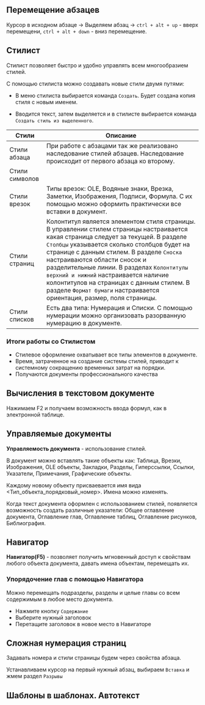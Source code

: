 ## Перемещение абзацев

Курсор в исходном абзаце -> Выделяем абзац -> `ctrl + alt + up` - вверх перемещени, `ctrl + alt + down` - вниз перемещение. 

## Стилист 

Стилист позволяет быстро и удобно управлять всем многообразием стилей.

С помощью стилиста можно создавать новые стили двумя путями: 

- В меню стилиста выбирается команда `Создать`. Будет создана копия стиля с новым именем.

- Вводится текст, затем выделяется и в стилисте выбирается команда `Создать стиль из выделенного`.


| Стили          | Описание                                                                                                                                                                                                                                                                                                                                                                                                                                                                      |
| -------------- | ----------------------------------------------------------------------------------------------------------------------------------------------------------------------------------------------------------------------------------------------------------------------------------------------------------------------------------------------------------------------------------------------------------------------------------------------------------------------------- |
| Стили абзаца   | При работе с абзацами так же реализовано наследование стилей абзацев. Наследование происходит от первого абзаца ко второму.                                                                                                                                                                                                                                                                                                                                                   |
| Стили символов |                                                                                                                                                                                                                                                                                                                                                                                                                                                                               |
| Стили врезок   | Типы врезок: OLE, Водяные знаки, Врезка, Заметки, Изображения, Подписи, Формула. С их помощью можно оформить практически все вставки в документ.                                                                                                                                                                                                                                                                                                                              |
| Стили страниц  | Колонтитул является элементом стиля страницы. В управлении стилем страницы настраивается какая страница следует за текущей. В разделе `Столбцы` указывается сколько столбцов будет на странице с данным стилем. В разделе `Сноска` настраиваются области сносок и разделительные линии. В разделах `Колонтитулы верхний и нижний` настраивается наличие колонтитулов на страницах с данным стилем. В разделе `Формат бумаги` настраивается ориентация, размер, поля страницы. |
| Стили списков  | Есть два типа: Нумерация и Списки. С помощью нумерации можно организовать разорванную нумерацию в документе.                                                                                                                                                                                                                                                                                                                                                                  |

### Итоги работы со Стилистом

- Стилевое оформление охватывает все типы элементов в документе.
- Время, затраченное на создание системы стилей, приводит к системному сокращению временных затрат на порядки.
- Получаются документы профессионального качества


## Вычисления в текстовом документе

Нажимаем F2 и получаем возможность ввода формул, как в электронной таблице.


## Управляемые документы

**Управляемость документа** - использование стилей.

В документ можно вставлять такие объекты как: Таблица, Врезки, Изображения, OLE объекты, Закладки, Разделы, Гиперссылки, Ссылки, Указатели, Примечания, Графические объекты. 

Каждому новому объекту присваевается имя вида <Тип_объекта_порядковый_номер>. Имена можно изменять. 

Когда текст документа оформлен с использованием стилей, появляется возможность создать различные указатели: Общее оглавление документа, Оглавление глав, Оглавление таблиц, Оглавление рисунков, Библиография. 


## Навигатор

**Навигатор(F5)** - позволяет получить мгновенный доступ к свойствам любого объекта документа, давать имена объектам, перемещать их. 

### Упорядочение глав с помощью Навигатора

Можно перемещать подразделы, разделы и целые главы со всем содержимым в любое место документа.

- Нажмите кнопку `Содержание`
- Выберите нужный заголовок
- Перетащите заголовок в новое место в Навигаторе


## Сложная нумерация страниц

Задавать номера и стили страницы будем через свойства абзаца. 

Устанавливаем курсор на первый нужный абзац, выбираем `Вставка` и жмем раздел `Разрывы` 


## Шаблоны в шаблонах. Автотекст

